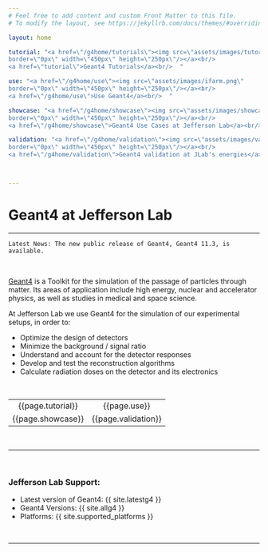 ```yaml
---
# Feel free to add content and custom Front Matter to this file.
# To modify the layout, see https://jekyllrb.com/docs/themes/#overriding-theme-defaults

layout: home

tutorial: "<a href=\"/g4home/tutorials\"><img src=\"assets/images/tutorial.png\" 
border=\"0px\" width=\"450px\" height=\"250px\"/></a><br/>
<a href=\"tutorial\">Geant4 Tutorials</a><br/>  "

use: "<a href=\"/g4home/use\"><img src=\"assets/images/ifarm.png\" 
border=\"0px\" width=\"450px\" height=\"250px\"/></a><br/>
<a href=\"/g4home/use\">Use Geant4</a><br/>  "

showcase: "<a href=\"/g4home/showcase\"><img src=\"assets/images/showcase.png\" 
border=\"0px\" width=\"450px\" height=\"250px\"/></a><br/>
<a href=\"/g4home/showcase\">Geant4 Use Cases at Jefferson Lab</a><br/>  "

validation: "<a href=\"/g4home/validation\"><img src=\"assets/images/validation.png\" 
border=\"0px\" width=\"450px\" height=\"250px\"/></a><br/>
<a href=\"/g4home/validation\">Geant4 validation at JLab's energies</a><br/>  "



---
```


# Geant4 at Jefferson Lab

---

`Latest News: The new public release of Geant4, Geant4 11.3, is available. 
`

<br/>


[Geant4](https://geant4.web.cern.ch) is a Toolkit for the simulation of the passage of particles through matter. 
Its areas of application include high energy, nuclear and accelerator physics, 
as well as studies in medical and space science. 

At Jefferson Lab we use Geant4 for the simulation of our experimental setups, in order to:

- Optimize the design of detectors
- Minimize the background / signal ratio
- Understand and account for the detector responses
- Develop and test the reconstruction algorithms
- Calculate radiation doses on the detector and its electronics

<br/>


<table class="alternate" style="  text-align:center;">
<tr> 
<td>  {{page.tutorial}}  </td>
<td>  {{page.use}}  </td>
</tr>
<tr> 
<td>  {{page.showcase}}  </td>
<td>  {{page.validation}}  </td>
</tr>
</table>



<br/>



---

<br/>

### Jefferson Lab Support:

- Latest version of Geant4: {{ site.latestg4 }} 
- Geant4 Versions: {{ site.allg4 }} 
- Platforms:  {{ site.supported_platforms }}

<br/>

---

<br/><br/>